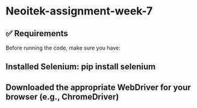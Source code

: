 # Neoitek-assignment-week-7

## ✅ Requirements
Before running the code, make sure you have:

## Installed Selenium: pip install selenium

## Downloaded the appropriate WebDriver for your browser (e.g., ChromeDriver)
